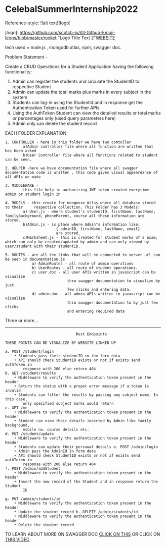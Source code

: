 # CelebalSummerInternship2022

Reference-style: 
![alt text][logo]

[logo]: https://github.com/scotch-io/All-Github-Emoji-Icons/blob/master/rocket "Logo Title Text 2"[WEBSITE](https://adminstudent1.herokuapp.com/documentation/#/)

tech used = node.js , mongodb atlas, npm, swagger doc.

Problem Statement - 

Create a CRUD Operations for a Student Application having the
following functionality:

1. Admin can register the students and circulate the StudentID to respective Student
2. Admin can update the total marks plus marks in every subject in the system
3. Students can log-in using the StudentId and in response get the Authentication
    Token used for further APIs
4. Using the AuthToken Student can view the detailed results or total marks or
    percentages only (used query parameters here)
5. Admin only can delete the student record


EACH FOLDER EXPLANATION:

    1. CONTROLLER - here in this folder we have two contoller
            a)Admin controller file where all function are written that has been asked 
            b)User Controller file where all functions related to student can be seen.
    
    2. HELPER -here we have documentation file where all swagger documentation code is written , this code gives visual appeareance of all APIs we made
    
    3. MIDDLEWARE - 
            this file help in authorizing JWT token created everytime admin or student login in

    4. MODELS - this create for mongoose Atlas where all database stored to their     respective collection. This Folder has 3 Models:
            a) User.js - where student's studentID, firstName, lastName,            familyBackground, phoneParent, course all these information are stored.
            b)Admin.js - is place where Admin"s information like:
                           { adminID, firstName, lastName, email}
                           are stored.
            c)Marksheet.js - this is created for student marks of a exam, which can only be created/updated by admin and can only viewed by user/student with their studentID.

    5. ROUTES - are all the links that will be connected to server url can be seen in documentation.js
                a) AdminRoutes - all route of admin operations
                b) UserRoutes - all route of student operations.
                c) user.doc - all user APIs written in javascript can be visualize 
                                thru swagger documentation to visualize by just
                                few clicks and entering data.
                d) admin.doc - all admin APIs written in javascript can be visualize
                                thru swagger documentation to by just few clicks
                                and entering required data
        
Three or more...

---
                                    
                                    Rest Endpoints

    THESE POINTS CAN BE VISUALIZE BY WEBSITE LINKED UP

    a. POST /student/login
        • Students pass their studentID in the form data
        • API should check StudentID exists or not if exists send authToken in
            response with 200 else return 404
    b. GET /student/results
        • Middleware to verify the authentication token present in the header
        • Return the status with a proper error message if a token is invalid
        • Students can filter the results by passing any subject name, In this case,
            only specified subject marks would return
    c. GET /me
        • Middleware to verify the authentication token present in the header
        • Student can view their details inserted by Admin like family background,
            mobile no. course details etc.
    d. PUT /student/update
        • Middleware to verify the authentication token present in the header
        • Students can update their personal details e. POST /admin/login
        • Admin pass the AdminId in form data
        • API should check StudentID exists or not if exists send authToken in
            response with 200 else return 404
    f. POST /admin/addStudent
        • Middleware to verify the authentication token present in the header
        • Insert the new record of the Student and in response return the Student
            ID
   
    g. PUT /admin/students/id
        • Middleware to verify the authentication token present in the header
        • Update the student record h. DELETE /admin/students/id
        • Middleware to verify the authentication token present in the header
        • Delete the student record

TO LEARN ABOUT MORE ON SWAGGER DOC [CLICK ON THIS](https://editor.swagger.io) OR CLICK ON [THIS VIDEO](https://youtu.be/sTLJ1mHpsOI)